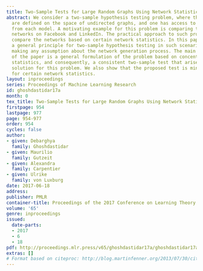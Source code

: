 ```yaml
---
title: Two-Sample Tests for Large Random Graphs Using Network Statistics
abstract: We consider a two-sample hypothesis testing problem, where the distributions
  are defined on the space of undirected graphs, and one has access to only one observation
  from each model. A motivating example for this problem is comparing the friendship
  networks on Facebook and LinkedIn. The practical approach to such problems is to
  compare the networks based on certain network statistics. In this paper, we present
  a general principle for two-sample hypothesis testing in such scenarios without
  making any assumption about the network generation process. The main contribution
  of the paper is a general formulation of the problem based on concentration of network
  statistics, and consequently, a consistent two-sample test that arises as the natural
  solution for this problem. We also show that the proposed test is minimax optimal
  for certain network statistics.
layout: inproceedings
series: Proceedings of Machine Learning Research
id: ghoshdastidar17a
month: 0
tex_title: Two-Sample Tests for Large Random Graphs Using Network Statistics
firstpage: 954
lastpage: 977
page: 954-977
order: 954
cycles: false
author:
- given: Debarghya
  family: Ghoshdastidar
- given: Maurilio
  family: Gutzeit
- given: Alexandra
  family: Carpentier
- given: Ulrike
  family: von Luxburg
date: 2017-06-18
address: 
publisher: PMLR
container-title: Proceedings of the 2017 Conference on Learning Theory
volume: '65'
genre: inproceedings
issued:
  date-parts:
  - 2017
  - 6
  - 18
pdf: http://proceedings.mlr.press/v65/ghoshdastidar17a/ghoshdastidar17a.pdf
extras: []
# Format based on citeproc: http://blog.martinfenner.org/2013/07/30/citeproc-yaml-for-bibliographies/
---
```

